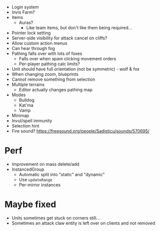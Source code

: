 - Login system
- Invis Farm?
- Items
  - Auras?
    - Like team items, but don't like them being required...
- Pointer lock setting
- Server-side visibility for attack cancel on cliffs?
- Allow custom action menus
- Can hear through fog
- Pathing falls over with lots of foxes
  - Falls over when spam clicking movement orders
  - Per-player pathing calc limits?
- Unit should have full orientation (not be symmetric) - wolf & fox
- When changing zoom, blueprints
- Cannot remove something from selection
- Multiple terrains
  - Editor actually changes pathing map
- Modes
  - Bulldog
  - Kat'ma
  - Vamp
- Minimap
- Invul/spell immunity
- Selection hint
- Fire sound? https://freesound.org/people/Sadisticu/sounds/570695/

# Perf

- Improvement on mass delete/add
- InstancedGroup
  - Automatic split into "static" and "dynamic"
  - Use `updateRange`
  - Per-mirror instances

# Maybe fixed

- Units sometimes get stuck on corners still...
- Sometimes an attack claw entity is left over on clients and not removed
